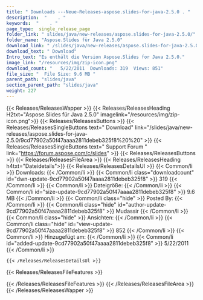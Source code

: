 ```yaml
---
title: " Downloads ---Neue-Releases-aspose.slides-for-java-2.5.0 . "
description:  "    . " 
keywords:  "    . " 
page_type:  single_release_page
folder_link: " slides/java/new-releases/aspose.slides-for-java-2.5.0/"
folder_name: "Aspose.Slides für Java 2.5.0"
download_link: " /slides/java/new-releases/aspose.slides-for-java-2.5.0/9cd77902a50f47aaaa2811debeb325f8"
download_text: " Download"
Intro_text: "Es enthält die Version Aspose.Slides for Java 2.5.0."
image_link: "/resources/img/zip-icon.png"
download_count: "   5/22/2011  Downloads: 319  Views: 851"
file_size: "  File Size: 9.6 MB "
parent_path: "slides/java"
section_parent_path: "slides/java"
weight: 227
---
```


{{< Releases/ReleasesWapper >}}
  {{< Releases/ReleasesHeading H2txt="Aspose.Slides für Java 2.5.0" imagelink="/resources/img/zip-icon.png">}}
  {{< Releases/ReleasesButtons >}}
    {{< Releases/ReleasesSingleButtons text=" Download" link="/slides/java/new-releases/aspose.slides-for-java-2.5.0/9cd77902a50f47aaaa2811debeb325f8%20%20" >}}
    {{< Releases/ReleasesSingleButtons text=" Support Forum " link="https://forum.aspose.com/c/slides" >}}
  {{< Releases/ReleasesButtons >}}
  {{< Releases/ReleasesFileArea >}}
    {{< Releases/ReleasesHeading h4txt="Dateidetails">}}
    {{< Releases/ReleasesDetailsUl >}}
            {{< Common/li >}} Downloads: {{< /Common/li >}}
      {{< Common/li class="downloadcount" id="dwn-update-9cd77902a50f47aaaa2811debeb325f8" >}} 319 {{< /Common/li >}}
      {{< Common/li >}} Dateigröße: {{< /Common/li >}}
      {{< Common/li id="size-update-9cd77902a50f47aaaa2811debeb325f8" >}} 9.6 MB {{< /Common/li >}} 
      {{< Common/li  class="hide" >}} Posted By: {{< /Common/li >}} 
      {{< Common/li class="hide" id="author-update-9cd77902a50f47aaaa2811debeb325f8" >}} Mudassir {{< /Common/li >}}
      {{< Common/li class="hide" >}} Ansichten: {{< /Common/li >}}
      {{< Common/li class="hide" id="view-update-9cd77902a50f47aaaa2811debeb325f8" >}} 852 {{< /Common/li >}}
      {{< Common/li >}} Hinzugefügt am: {{< /Common/li >}}
      {{< Common/li id="added-update-9cd77902a50f47aaaa2811debeb325f8" >}} 5/22/2011 {{< /Common/li >}} 

    {{< /Releases/ReleasesDetailsUl >}}

  {{< Releases/ReleasesFileFeatures >}}
      
  {{< /Releases/ReleasesFileFeatures >}}
 {{< /Releases/ReleasesFileArea >}}
{{< /Releases/ReleasesWapper >}}



